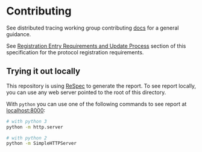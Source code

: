 # Contributing

See distributed tracing working group contributing
[docs](https://github.com/w3c/distributed-tracing-wg/blob/main/CONTRIBUTING.md)
for a general guidance.

See [Registration Entry Requirements and Update
Process](https://w3c.github.io/trace-context-protocols-registry/#Registration_Entry_Requirements_and_Update_Process)
section of this specification for the protocol registration requirements.

## Trying it out locally

This repository is using [ReSpec](https://w3c.github.io/respec/) to generate
the report. To see report locally, you can use any web server pointed to the
root of this directory.

With `python` you can use one of the following commands to see report at
[localhost:8000](http://localhost:8000):

``` sh
# with python 3
python -m http.server

# with python 2
python -m SimpleHTTPServer
```

